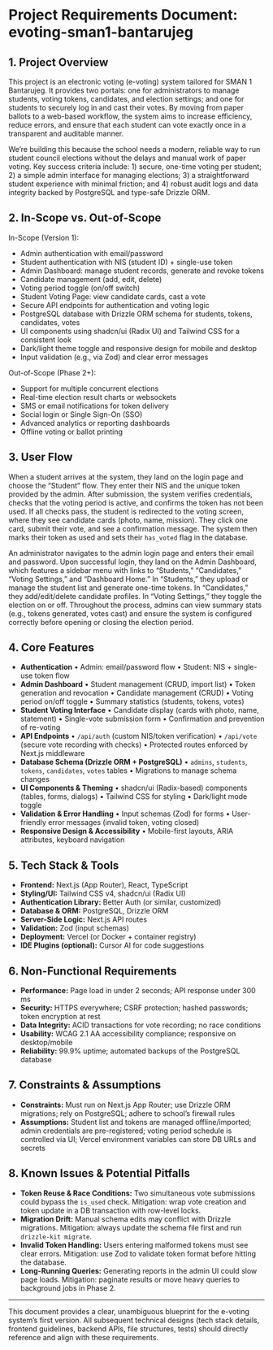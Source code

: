 # Project Requirements Document: evoting-sman1-bantarujeg

## 1. Project Overview

This project is an electronic voting (e-voting) system tailored for SMAN 1 Bantarujeg. It provides two portals: one for administrators to manage students, voting tokens, candidates, and election settings; and one for students to securely log in and cast their votes. By moving from paper ballots to a web-based workflow, the system aims to increase efficiency, reduce errors, and ensure that each student can vote exactly once in a transparent and auditable manner.

We’re building this because the school needs a modern, reliable way to run student council elections without the delays and manual work of paper voting. Key success criteria include: 1) secure, one-time voting per student; 2) a simple admin interface for managing elections; 3) a straightforward student experience with minimal friction; and 4) robust audit logs and data integrity backed by PostgreSQL and type-safe Drizzle ORM.

## 2. In-Scope vs. Out-of-Scope

In-Scope (Version 1):
- Admin authentication with email/password
- Student authentication with NIS (student ID) + single-use token
- Admin Dashboard: manage student records, generate and revoke tokens
- Candidate management (add, edit, delete)
- Voting period toggle (on/off switch)
- Student Voting Page: view candidate cards, cast a vote
- Secure API endpoints for authentication and voting logic
- PostgreSQL database with Drizzle ORM schema for students, tokens, candidates, votes
- UI components using shadcn/ui (Radix UI) and Tailwind CSS for a consistent look
- Dark/light theme toggle and responsive design for mobile and desktop
- Input validation (e.g., via Zod) and clear error messages

Out-of-Scope (Phase 2+):
- Support for multiple concurrent elections
- Real-time election result charts or websockets
- SMS or email notifications for token delivery
- Social login or Single Sign-On (SSO)
- Advanced analytics or reporting dashboards
- Offline voting or ballot printing

## 3. User Flow

When a student arrives at the system, they land on the login page and choose the “Student” flow. They enter their NIS and the unique token provided by the admin. After submission, the system verifies credentials, checks that the voting period is active, and confirms the token has not been used. If all checks pass, the student is redirected to the voting screen, where they see candidate cards (photo, name, mission). They click one card, submit their vote, and see a confirmation message. The system then marks their token as used and sets their `has_voted` flag in the database.

An administrator navigates to the admin login page and enters their email and password. Upon successful login, they land on the Admin Dashboard, which features a sidebar menu with links to “Students,” “Candidates,” “Voting Settings,” and “Dashboard Home.” In “Students,” they upload or manage the student list and generate one-time tokens. In “Candidates,” they add/edit/delete candidate profiles. In “Voting Settings,” they toggle the election on or off. Throughout the process, admins can view summary stats (e.g., tokens generated, votes cast) and ensure the system is configured correctly before opening or closing the election period.

## 4. Core Features

- **Authentication**
  • Admin: email/password flow
  • Student: NIS + single-use token flow
- **Admin Dashboard**
  • Student management (CRUD, import list)
  • Token generation and revocation
  • Candidate management (CRUD)
  • Voting period on/off toggle
  • Summary statistics (students, tokens, votes)
- **Student Voting Interface**
  • Candidate display (cards with photo, name, statement)
  • Single-vote submission form
  • Confirmation and prevention of re-voting
- **API Endpoints**
  • `/api/auth` (custom NIS/token verification)
  • `/api/vote` (secure vote recording with checks)
  • Protected routes enforced by Next.js middleware
- **Database Schema (Drizzle ORM + PostgreSQL)**
  • `admins`, `students`, `tokens`, `candidates`, `votes` tables
  • Migrations to manage schema changes
- **UI Components & Theming**
  • shadcn/ui (Radix-based) components (tables, forms, dialogs)
  • Tailwind CSS for styling
  • Dark/light mode toggle
- **Validation & Error Handling**
  • Input schemas (Zod) for forms
  • User-friendly error messages (invalid token, voting closed)
- **Responsive Design & Accessibility**
  • Mobile-first layouts, ARIA attributes, keyboard navigation

## 5. Tech Stack & Tools

- **Frontend:** Next.js (App Router), React, TypeScript
- **Styling/UI:** Tailwind CSS v4, shadcn/ui (Radix UI)
- **Authentication Library:** Better Auth (or similar, customized)
- **Database & ORM:** PostgreSQL, Drizzle ORM
- **Server-Side Logic:** Next.js API routes
- **Validation:** Zod (input schemas)
- **Deployment:** Vercel (or Docker + container registry)
- **IDE Plugins (optional):** Cursor AI for code suggestions

## 6. Non-Functional Requirements

- **Performance:** Page load in under 2 seconds; API response under 300 ms
- **Security:** HTTPS everywhere; CSRF protection; hashed passwords; token encryption at rest
- **Data Integrity:** ACID transactions for vote recording; no race conditions
- **Usability:** WCAG 2.1 AA accessibility compliance; responsive on desktop/mobile
- **Reliability:** 99.9% uptime; automated backups of the PostgreSQL database

## 7. Constraints & Assumptions

- **Constraints:** Must run on Next.js App Router; use Drizzle ORM migrations; rely on PostgreSQL; adhere to school’s firewall rules
- **Assumptions:** Student list and tokens are managed offline/imported; admin credentials are pre-registered; voting period schedule is controlled via UI; Vercel environment variables can store DB URLs and secrets

## 8. Known Issues & Potential Pitfalls

- **Token Reuse & Race Conditions:** Two simultaneous vote submissions could bypass the `is_used` check. Mitigation: wrap vote creation and token update in a DB transaction with row-level locks.
- **Migration Drift:** Manual schema edits may conflict with Drizzle migrations. Mitigation: always update the schema file first and run `drizzle-kit migrate`.
- **Invalid Token Handling:** Users entering malformed tokens must see clear errors. Mitigation: use Zod to validate token format before hitting the database.
- **Long-Running Queries:** Generating reports in the admin UI could slow page loads. Mitigation: paginate results or move heavy queries to background jobs in Phase 2.

---
This document provides a clear, unambiguous blueprint for the e-voting system’s first version. All subsequent technical designs (tech stack details, frontend guidelines, backend APIs, file structures, tests) should directly reference and align with these requirements.